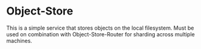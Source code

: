 # Object-Store
This is a simple service that stores objects on the local filesystem. Must be used on combination with Object-Store-Router for sharding across multiple machines.